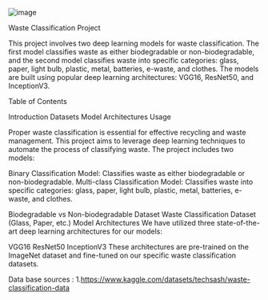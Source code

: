 ![image](https://github.com/Tri27sen/waste-/assets/117728032/9f512b25-eb95-4c93-b7ea-4da02f500537)

Waste Classification Project

This project involves two deep learning models for waste classification. The first model classifies waste as either biodegradable or non-biodegradable, and the second model classifies waste into specific categories: glass, paper, light bulb, plastic, metal, batteries, e-waste, and clothes. The models are built using popular deep learning architectures: VGG16, ResNet50, and InceptionV3.

Table of Contents

Introduction
Datasets
Model Architectures
Usage



Proper waste classification is essential for effective recycling and waste management. This project aims to leverage deep learning techniques to automate the process of classifying waste. The project includes two models:

Binary Classification Model: Classifies waste as either biodegradable or non-biodegradable.
Multi-class Classification Model: Classifies waste into specific categories: glass, paper, light bulb, plastic, metal, batteries, e-waste, and clothes.


Biodegradable vs Non-biodegradable Dataset
Waste Classification Dataset (Glass, Paper, etc.)
Model Architectures
We have utilized three state-of-the-art deep learning architectures for our models:

VGG16
ResNet50
InceptionV3
These architectures are pre-trained on the ImageNet dataset and fine-tuned on our specific waste classification datasets.

Data base sources :
1.https://www.kaggle.com/datasets/techsash/waste-classification-data
